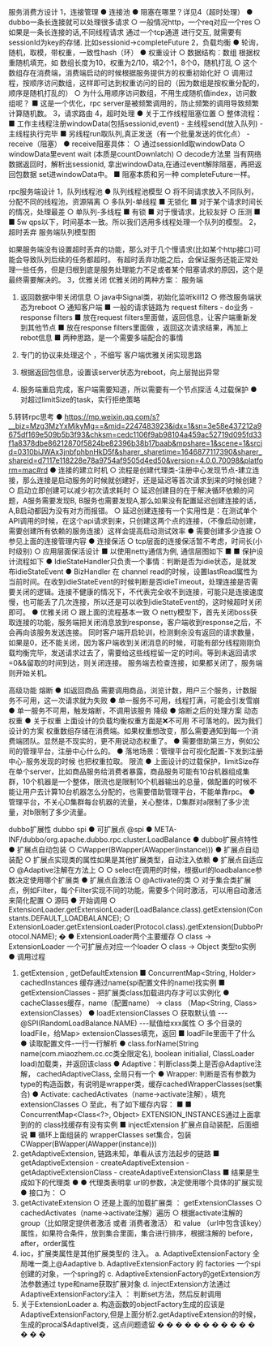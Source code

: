 
服务消费方设计
1，连接管理
● 连接池
● 阻塞在哪里？详见4（超时处理）
● dubbo一条长连接就可以处理很多请求
  ○ 一般情况http，一个req对应一个res
  ○ 如果是一条长连接的话,不同线程请求 通过一个tcp通道 进行交互, 就需要有sessionId为key的存储. 比如sessionid->completeFuture
2，负载均衡
● 轮询，随机，取模，带权重，一致性hash（环）
● 权重设计
  ○ 数据结构：数组 根据权重随机填充，如 数组长度为10，权重为2/10，填2个1，8个0，随机打乱
  ○ 这个数组存在消费端，消费端启动的时候根据服务提供方的权重初始化好
  ○ 调用过程，按顺序访问数组，这样即可达到权重访问的目的（因为数组是按权重分配的，顺序是随机打乱的）
  ○ 为什么用顺序访问数组，不用生成随机值index，访问数组呢？
    ■ 这是一个优化，rpc server是被频繁调用的，防止频繁的调用导致频繁计算随机数。
3，请求路由
4，超时处理
● 关于工作线程阻塞位置
  ○ 整体流程：
    ■ 工作主线程注册windowData(包括sessionid,event) - 主线程send(放入队列) - 主线程执行完毕
    ■ 另线程run取队列,真正发送（有一个批量发送的优化点） - receive（阻塞）
      ● receive阻塞具体：
        ○ 通过sessionId取windowData 
        ○  windowData里event wait (本质是countDownlatch) 
        ○ decode方法里 当有网络数据返回时，解析出sessionid, 拿出windowData,在通过event解除阻塞，再把返回包数据 set进windowData中。
    ■ 阻塞本质和另一种 completeFuture一样。

rpc服务端设计
1，队列线程池
● 队列线程池模型
  ○ 将不同请求放入不同队列，分配不同的线程池，资源隔离
  ○ 多队列-单线程
    ■ 无锁化
    ■ 对于某个请求时间长的情况，处理最差
  ○ 单队列-多线程
    ■ 有锁
    ■ 对于慢请求，比较友好
  ○ 压测
    ■ 
    ■ 5w qps以下，时间基本一致。所以我们选用多线程处理一个队列的模型。
2，超时丢弃
服务端队列模型图

如果服务端没有设置超时丢弃的功能，那么对于几个慢请求(比如某个http接口)可能会导致队列后续的任务都超时。
有超时丢弃功能之后，会保证服务还能正常处理一些任务，但是归根到底是服务处理能力不足或者某个阻塞请求的原因，这个是最终需要解决的。
3，优雅关闭
优雅关闭的两种方案：
服务端
1. 返回数据中带关闭信息
  ○ java中Signal类，初始化监听kill12 
  ○ 修改服务端状态为reboot 
  ○ 通知客户端
    ■ 一般的请求链路为 request filters - do业务 - response filters
    ■ 放在request filters里面做，返回信息，让客户端重新发到其他节点
    ■ 放在response filters里面做 ，返回这次请求结果，再加上rebot信息
    ■ 两种思路，是一个需要多端配合的事情
2. 专门的协议来处理这个 ，不细写
客户端优雅关闭实现思路

1. 根据返回包信息，设置该server状态为reboot，向上层抛出异常
2. 服务端重启完成，客户端需要知道，所以需要有一个节点探活
4,过载保护
● 对超过limitSize的task，实行拒绝策略

5.转转rpc思考
● https://mp.weixin.qq.com/s?__biz=Mzg3MzYxMjkyMg==&mid=2247483923&idx=1&sn=3e58e437212a9675df169e509b5b3f93&chksm=cedc1106f9ab98104a459ac52719d095fd33f1a8378dbe86212870f5824be82396b38b17baab&mpshare=1&scene=1&srcid=0310biJWAx3jnbfphbnHkD5f&sharer_sharetime=1646877117390&sharer_shareid=d7117e118228e78a9754af9505d4ed50&version=4.0.0.70098&platform=mac#rd
● 连接的建立时机
  ○ 流程是创建代理类-注册中心发现节点-建立连接，那么连接是启动服务的时候就创建好，还是延迟等首次请求到来的时候创建？
  ○ 启动立即创建可以减少初次请求耗时
  ○ 延迟创建目的在于解决循环依赖的问题，A服务需要发现B, B服务也需要发现A,那么如果没有配置延迟创建连接的话，A,B启动都因为没有对方而报错。
  ○ 延迟创建连接有一个实用性是：在测试单个API调用的时候，在这个api请求到来，只创建这两个点的连接，（不像启动创建，需要创建所有依赖的服务连接）这样会提高启动测试效率
● 需要创建多少连接
  ○ 参见上面的连接管理内容
● 连接保活 
  ○ tcp层面的连接保活暂不考虑，时间长(小时级别)
  ○ 应用层面保活设计
    ■ 以使用netty通信为例, 通信层图如下
    ■ 
    ■ 保护设计流程如下
      ● IdieStateHandler只负责一个事情：判断是否为idie状态，是就发布idieStateEvent
      ● BizHandler 在 channel read的时候，设置lastRead属性为当前时间。在收到idieStateEvent的时候判断是否idieTimeout，处理连接是否需要关闭的逻辑。连接不健康的情况下，不代表完全收不到连接，可能只是连接速度慢，也可能丢了几次连接，所以还是可以收到idieStateEvent的，这时候超时关闭即可。
● 优雅关闭
  ○ 跟上面的流程基本一致
  ○ netty模型下，首先关闭boss获取连接的功能，服务端把关闭消息放到response，客户端收到response之后，不会再向该服务发送连接。 同时客户端开启轮训，检测剩余没有返回的请求数量，如果是0，还不能关闭，因为客户端收到关闭消息的时候，可能有部分线程刚刚负载均衡完毕，发送请求过去了，需要给这些线程留一定的时间。等到未返回请求=0&&留取的时间到达，则关闭连接。 服务端去检查连接，如果都关闭了，服务端则开始关机。


高级功能
熔断
● 如返回商品 需要调用商品，浏览计数，用户三个服务，计数服务不可用，这一次请求就为失败
● 单一服务不可用，线程打满，可能会引发雪崩
● 单一服务不可用，触发熔断，不调用该服务
降级
● 熔断之后的处理方案
动态权重
● 关于权重 上面设计的负载均衡权重方面是❌不可用 不可落地的。因为我们设计的方案 权重数组存储在消费端。如果权重想改变，那么需要通知到每一个消费端团队。显然是不现实的，更不用说动态权重了。
● 需要借助第三方，例如公司的管理平台，注册中心什么的。
● 落地场景：管理平台可视化配置-下发到注册中心-服务发现的时候 也把权重拉取。
限流
● 上面设计的过载保护，limitSize存在单个server，比如商品服务给消费者暴露，商品服务可能有10台机器组成集群，10个机器是一个整体，限流也是限制10个机器输出的总量，做配置的时候不能让用户去计算10台机器怎么分配的，也需要借助管理平台，不能单靠rpc。
● 管理平台，不关心D集群每台机器的流量，关心整体，D集群对a限制了多少流量，对b限制了多少流量。

dubbo扩展性
dubbo spi
● 可扩展点 @spi
● META-INF/dubbo/org.apache.dubbo.rpc.cluster.LoadBalance
● 
dubbo扩展点特性
● 扩展点自动包装
  ○ CWapper(BWapper(AWapper(instance)))
● 扩展点自动装配
  ○ 扩展点实现类的属性如果是其他扩展类型，自动注入依赖
● 扩展点自适应
  ○ @Adaptive注解在方法上
  ○ 
  ○ select在调用的时候，根据url的loadbalance参数决定使用哪个扩展类
● 扩展点自激活
  ○ @Activate的类
  ○ 对于集合类扩展点，例如Filter，每个Filter实现不同的功能，需要多个同时激活，可以用自动激活来简化配置 
  ○ 
源码
● 开始调用
  ○ ExtensionLoader.getExtensionLoader(LoadBalance.class).getExtension(Constants.DEFAULT_LOADBALANCE);
  ○ ExtensionLoader.getExtensionLoader(Protocol.class).getExtension(DubboProtocol.NAME);
�
● ExtensionLoader两个主要缓存
  ○ class -> ExtensionLoader 一个可扩展点对应一个loader
  ○ class -> Object 类型to实例
● 调用过程
1. getExtension , getDefaultExtension
    ■ ConcurrentMap<String, Holder<Object>> cachedInstances 缓存通过name(spi配置文件的name)找实例
    ■ getExtensionClasses - 把扩展类class加载进内存才可以实例化
      ● cacheClasses缓存，name（配置name） -> class （Map<String, Class<?>> extensionClasses）
      ● loadExtensionClasses
        ○ 获取默认值 --- @SPI(RandomLoadBalance.NAME) ---赋值给xxx属性
        ○ 多个目录的loadFile，给Map<String, Class<?>> extensionClasses填充，返回
          ■ loadFile里面干了什么
            ● 读取配置文件-一行一行解析
            ● class.forName(String name(com.miaozhem.cc.cc类全限定名), boolean initialial, ClassLoader load)加载类，并返回该class
            ● Adaptive：判断class类上是否@Adaptive注解， cachedAdaptiveClass, 全局只有一个
            ● Wrapper:  判断是否有参数为 type的构造函数，有说明是wrapper类，缓存cachedWrapperClasses(set集合)
            ● Activate:  cachedActivates（name->activate注解），填充extensionClasses
        ○ 至此，有了如下缓存内容：
          ■ 
    ■ ConcurrentMap<Class<?>, Object> EXTENSION_INSTANCES通过上面拿到的的 class找缓存有没有实例
    ■ injectExtension 扩展点自动装配，后面细说
    ■ 循环上面组装的 wrapperClasses set集合，包装CWapper(BWapper(AWapper(instance)))
2. getAdaptiveExtension, 链路未知，单看从该方法起步的链路
    ■ getAdaptiveExtension - createAdaptiveExtension - getAdaptiveExtensionClass - createAdaptiveExtensionClass
    ■ 结果是生成如下的代理类
      ● 
      ● 代理类表明拿 url的参数，决定使用哪个具体的扩展实现
      ● 接口为：
        ○ 
3. getActivateExtension
  ○ 还是上面的加载扩展类 ： getExtensionClasses
  ○ cachedActivates（name->activate注解）遍历
  ○ 根据activate注解的 group（比如限定提供者激活 或者 消费者激活） 和 value （url中包含该key）属性，如果符合条件，放到集合里面，集合进行排序，根据注解的 before，after，order属性
4.  ioc，扩展类属性是其他扩展类型的 注入。
  a. AdaptiveExtensionFactory 全局唯一类上@Aadaptive
  b. AdaptiveExtensionFactory 的 factories 一个spi创建的对象，一个spring的
  c. AdaptiveExtensionFactory的getExtension方法参数通过 type和name获取扩展对象
  d. injectExtension方法通过AdaptiveExtensionFactory注入 ： 判断set方法，然后反射调用
5. 关于ExtensionLoader
  a. 构造函数的objectFactory生成的应该是AdaptiveExtensionFactory,但是上面分析2.getAdaptiveExtension的时候，生成的procal$Adaptivel类，这点问题遗留
�
�
�
�
�
�
�
�
�
�
�
�
�
�





